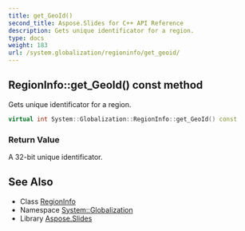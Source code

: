 ```yaml
---
title: get_GeoId()
second_title: Aspose.Slides for C++ API Reference
description: Gets unique identificator for a region.
type: docs
weight: 183
url: /system.globalization/regioninfo/get_geoid/
---
```

## RegionInfo::get_GeoId() const method


Gets unique identificator for a region.

```cpp
virtual int System::Globalization::RegionInfo::get_GeoId() const
```


### Return Value

A 32-bit unique identificator.

## See Also

* Class [RegionInfo](../)
* Namespace [System::Globalization](../../)
* Library [Aspose.Slides](../../../)